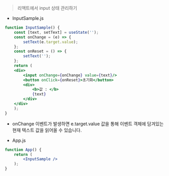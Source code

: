 > 리액트에서 input 상태 관리하기

- InputSample.js

```jsx
function InputSample() {
	const [text, setText] = useState('');
	const onChange = (e) => {
		setText(e.target.value);
	};
	const onReset = () => {
		setText('');
	};
	return (
	<div>
		<input onChange={onChange} value={text}/>
		<button onClick={onReset}>초기화</button>
		<div>
			<b>값 : </b>
			{text}
		</div>
	</div>
	);
}
```

- onChange 이벤트가 발생하면 e.target.value 값을 통해 이벤트 객체에 담겨있는 현재 텍스트 값을 읽어올 수 있습니다.

- App.js

```jsx
function App() {
	return (
		<InputSample />
	);
}
```